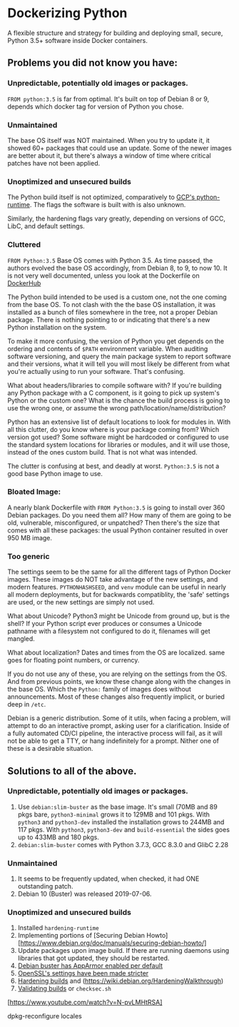 # Dockerizing Python
A flexible structure and strategy for building and deploying small, secure, Python 3.5+ software inside Docker containers.

## Problems you did not know you have:
### Unpredictable, potentially old images or packages.
`FROM python:3.5` is far from optimal.  It's built on top of Debian 8 or 9, depends which docker tag for version of Python you chose.

### Unmaintained
The base OS itself was NOT maintained.  When you try to update it, it showed 60+ packages that could use an update.  Some of the newer images are better about it, but there's always a window of time where critical patches have not been applied.

### Unoptimized and unsecured builds
The Python build itself is not optimized, comparatively to [GCP's python-runtime](https://github.com/GoogleCloudPlatform/python-runtime).  The flags the software is built with is also unknown.

Similarly, the hardening flags vary greatly, depending on versions of GCC, LibC, and default settings.

### Cluttered
`FROM Python:3.5` Base OS comes with Python 3.5. As time passed, the authors evolved the base OS accordingly, from Debian 8, to 9, to now 10. It is not very well documented, unless you look at the Dockerfile on [DockerHub](http://dockerhub.com)

The Python build intended to be used is a custom one, not the one coming from the base OS.  To not clash with the the base OS installation, it was installed as a bunch of files somewhere in the tree, not a proper Debian package.
There is nothing pointing to or indicating that there's a new Python installation on the system.

To make it more confusing, the version of Python you get depends on the ordering and contents of `$PATH` environment variable.  When auditing  software versioning, and query the main package system to report software and their versions, what it will tell you will most likely be different from what you're actually using to run your software.  That's confusing.

What about headers/libraries to compile software with?  If you're building any Python package with a C component, is it going to pick up system's Python or the custom one? What is the chance the build process is going to use the wrong one, or assume the wrong path/location/name/distribution?

Python has an extensive list of default locations to look for modules in. With all this clutter, do you know where is your package coming from?  Which version got used? Some software might be hardcoded or configured to use the standard system locations for libraries or modules, and it will use those, instead of the ones custom build. That is not what was intended.

The clutter is confusing at best, and deadly at worst.  `Python:3.5` is not a good base Python image to use.

### Bloated Image:
A nearly blank Dockerfile with `FROM Python:3.5` is going to install over 360 Debian packages. Do you need them all? How many of them are going to be old, vulnerable, misconfigured, or unpatched? Then there's the size that comes with all these packages: the usual Python container resulted in over 950 MB image.

### Too generic
The settings seem to be the same for all the different tags of Python Docker images.  These images do NOT take advantage of the new settings, and modern features. `PYTHONHASHSEED`, and `venv` module can be useful in nearly all modern deployments, but for backwards compatiblity, the 'safe' settings are used, or the new settings are simply not used.

What about Unicode?  Python3 might be Unicode from ground up, but is the shell?
If your Python script ever produces or consumes a Unicode pathname with a  filesystem not configured to do it, filenames will get mangled.

What about localization? Dates and times from the OS are localized.  same goes for floating point numbers, or currency.

If you do not use any of these, you are relying on the settings from the OS.  And from previous points, we know these change along with the changes in the base OS.  Which the `Python:` family of images does without announcements.
Most of these changes also frequently implicit, or buried deep in `/etc`.

Debian is a generic distribution.  Some of it utils, when facing a problem, will attempt to do an interactive prompt, asking user for a clarification.
Inside of a fully automated CD/CI pipeline, the interactive process will fail, as it will not be able to get a TTY, or hang indefinitely for a prompt. Nither one of these is a desirable situation.

## Solutions to all of the above.

### Unpredictable, potentially old images or packages.
1. Use `debian:slim-buster` as the base image. It's small (70MB and 89 pkgs bare, `python3-minimal` grows it to 129MB and 101 pkgs.  With `python3` and `python3-dev` installed the installation grows to  244MB and 117 pkgs.  With `python3`, `python3-dev` and `build-essential` the sides goes up to 433MB and 180 pkgs.
2. `debian:slim-buster` comes with Python 3.7.3, GCC 8.3.0 and GlibC 2.28

### Unmaintained
1. It seems to be frequently updated, when checked, it had ONE outstanding patch.
2. Debian 10 (Buster) was released 2019-07-06.

### Unoptimized and unsecured builds
1. Installed `hardening-runtime`
2. Implementing portions of [Securing Debian Howto][https://www.debian.org/doc/manuals/securing-debian-howto/]
3. Update packages upon image build.  If there are running daemons using libraries that got updated, they should be restarted.
4. [Debian buster has AppArmor enabled per default](https://www.debian.org/releases/buster/amd64/release-notes/ch-whats-new.en.html#apparmor)
5. [OpenSSL's settings have been made stricter](https://www.debian.org/releases/buster/amd64/release-notes/ch-information.en.html#openssl-defaults)
6. [Hardening builds](https://wiki.debian.org/Hardening) and (https://wiki.debian.org/HardeningWalkthrough)
7. [Validating builds](https://wiki.debian.org/Hardening#Validation) or `checksec.sh`

[https://www.youtube.com/watch?v=N-pvLMHtRSA]


dpkg-reconfigure locales
